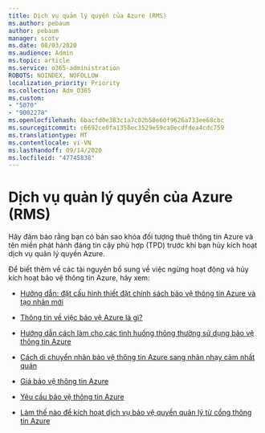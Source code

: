 ```yaml
---
title: Dịch vụ quản lý quyền của Azure (RMS)
ms.author: pebaum
author: pebaum
manager: scotv
ms.date: 08/03/2020
ms.audience: Admin
ms.topic: article
ms.service: o365-administration
ROBOTS: NOINDEX, NOFOLLOW
localization_priority: Priority
ms.collection: Adm_O365
ms.custom:
- "5070"
- "9002278"
ms.openlocfilehash: 6bacfd0e383c1a7c02b50e60f9626a733ee68cbc
ms.sourcegitcommit: c6692ce0fa1358ec3529e59ca0ecdfdea4cdc759
ms.translationtype: MT
ms.contentlocale: vi-VN
ms.lasthandoff: 09/14/2020
ms.locfileid: "47745838"
---
```

# <a name="decommission-azure-rights-management-service-rms"></a>Dịch vụ quản lý quyền của Azure (RMS)

Hãy đảm bảo rằng bạn có bản sao khóa đối tượng thuê thông tin Azure và tên miền phát hành đáng tin cậy phù hợp (TPD) trước khi bạn hủy kích hoạt dịch vụ quản lý quyền Azure.

Để biết thêm về các tài nguyên bổ sung về việc ngừng hoạt động và hủy kích hoạt bảo vệ thông tin Azure, hãy xem:

- [Hướng dẫn: đặt cấu hình thiết đặt chính sách bảo vệ thông tin Azure và tạo nhãn mới](https://docs.microsoft.com/azure/information-protection/get-started/infoprotect-quick-start-tutorial)
- [Thông tin về việc bảo vệ Azure là gì?](https://docs.microsoft.com/azure/information-protection/what-is-information-protection)
- [Hướng dẫn cách làm cho các tình huống thông thường sử dụng bảo vệ thông tin Azure](https://docs.microsoft.com/azure/information-protection/how-to-guides)  
    
- [Cách di chuyển nhãn bảo vệ thông tin Azure sang nhãn nhạy cảm nhất quán](https://docs.microsoft.com/azure/information-protection/configure-policy-migrate-labels)  
    
- [Giá bảo vệ thông tin Azure](https://azure.microsoft.com/pricing/details/information-protection)  
    
- [Yêu cầu bảo vệ thông tin Azure](https://docs.microsoft.com/azure/information-protection/get-started/requirements)  
    
- [Làm thế nào để kích hoạt dịch vụ bảo vệ quyền quản lý từ cổng thông tin Azure](https://docs.microsoft.com/azure/information-protection/deploy-use/activate-azure)